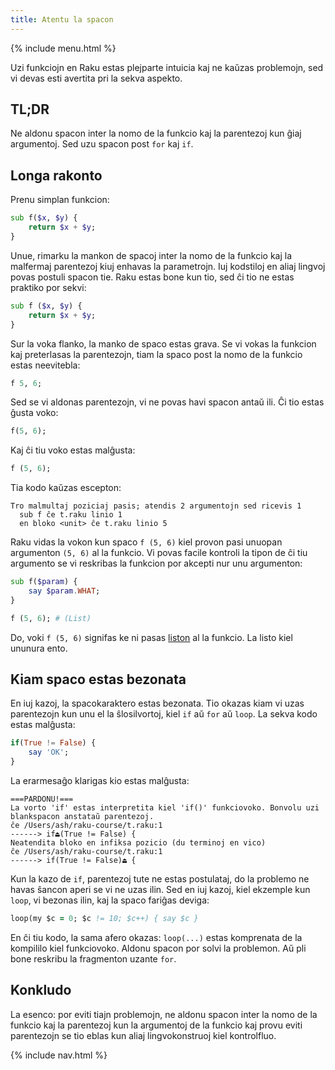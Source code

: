 ```yaml
---
title: Atentu la spacon
---
```


{% include menu.html %}

Uzi funkciojn en Raku estas plejparte intuicia kaj ne kaŭzas problemojn, sed vi devas esti avertita pri la sekva aspekto.

## TL;DR

Ne aldonu spacon inter la nomo de la funkcio kaj la parentezoj kun ĝiaj argumentoj. Sed uzu spacon post `for` kaj `if`.

## Longa rakonto

Prenu simplan funkcion:

```raku
sub f($x, $y) {
    return $x + $y;
}
```

Unue, rimarku la mankon de spacoj inter la nomo de la funkcio kaj la malfermaj parentezoj kiuj enhavas la parametrojn. Iuj kodstiloj en aliaj lingvoj povas postuli spacon tie. Raku estas bone kun tio, sed ĉi tio ne estas praktiko por sekvi:

```raku
sub f ($x, $y) {
    return $x + $y;
}
```

Sur la voka flanko, la manko de spaco estas grava. Se vi vokas la funkcion kaj preterlasas la parentezojn, tiam la spaco post la nomo de la funkcio estas neevitebla:

```raku
f 5, 6;
```

Sed se vi aldonas parentezojn, vi ne povas havi spacon antaŭ ili. Ĉi tio estas ĝusta voko:

```raku
f(5, 6);
```

Kaj ĉi tiu voko estas malĝusta:

```raku
f (5, 6);
```

Tia kodo kaŭzas escepton:

    Tro malmultaj poziciaj pasis; atendis 2 argumentojn sed ricevis 1
      sub f ĉe t.raku linio 1
      en bloko <unit> ĉe t.raku linio 5

Raku vidas la vokon kun spaco `f (5, 6)` kiel provon pasi unuopan argumenton `(5, 6)` al la funkcio. Vi povas facile kontroli la tipon de ĉi tiu argumento se vi reskribas la funkcion por akcepti nur unu argumenton:

```raku
sub f($param) {
    say $param.WHAT;
}

f (5, 6); # (List)
```

Do, voki `f (5, 6)` signifas ke ni pasas [liston](/eo/essentials/positionals/lists) al la funkcio. La listo kiel ununura ento.

## Kiam spaco estas bezonata

En iuj kazoj, la spacokaraktero estas bezonata. Tio okazas kiam vi uzas parentezojn kun unu el la ŝlosilvortoj, kiel `if` aŭ `for` aŭ `loop`. La sekva kodo estas malĝusta:

```raku
if(True != False) {
    say 'OK';
}
```

La erarmesaĝo klarigas kio estas malĝusta:

    ===PARDONU!===
    La vorto 'if' estas interpretita kiel 'if()' funkciovoko. Bonvolu uzi
    blankspacon anstataŭ parentezoj.
    ĉe /Users/ash/raku-course/t.raku:1
    ------> if⏏(True != False) {
    Neatendita bloko en infiksa pozicio (du terminoj en vico)
    ĉe /Users/ash/raku-course/t.raku:1
    ------> if(True != False)⏏ {

Kun la kazo de `if`, parentezoj tute ne estas postulataj, do la problemo ne havas ŝancon aperi se vi ne uzas ilin. Sed en iuj kazoj, kiel ekzemple kun `loop`, vi bezonas ilin, kaj la spaco fariĝas deviga:

```for
loop(my $c = 0; $c != 10; $c++) { say $c }
```

En ĉi tiu kodo, la sama afero okazas: `loop(...)` estas komprenata de la kompililo kiel funkciovoko. Aldonu spacon por solvi la problemon. Aŭ pli bone reskribu la fragmenton uzante `for`.

## Konkludo

La esenco: por eviti tiajn problemojn, ne aldonu spacon inter la nomo de la funkcio kaj la parentezoj kun la argumentoj de la funkcio kaj provu eviti parentezojn se tio eblas kun aliaj lingvokonstruoj kiel kontrolfluo.

{% include nav.html %}